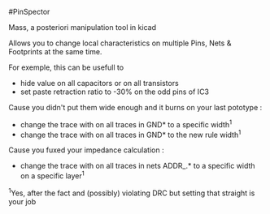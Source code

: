 #PinSpector

Mass, a posteriori manipulation tool in kicad

Allows you to change local characteristics on multiple
Pins, Nets & Footprints at the same time.


For exemple, this can be usefull to


- hide value on all capacitors or on all transistors
- set paste retraction ratio to -30% on the odd pins of IC3


Cause you didn't put them wide enough and it burns on your last pototype :
- change the trace with on all traces in GND* to a specific width<sup>1</sup>
- change the trace with on all traces in GND* to the new rule width<sup>1</sup>


Cause you fuxed your impedance calculation :
- change the trace with on all traces in nets ADDR_.* to a specific width on a specific layer<sup>1</sup>






<sup>1</sup>Yes, after the fact and (possibly) violating DRC but setting that straight is your job
